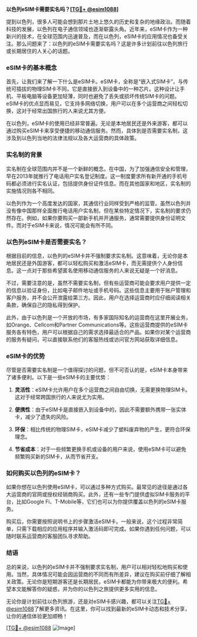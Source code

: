 **以色列eSIM卡需要实名吗？[[TG💪+ @esim1088](https://t.me/s/esim1088)]**

提到以色列，很多人可能会想到那片土地上悠久的历史和复杂的地缘政治。而随着科技的发展，以色列在电子通信领域也逐渐崭露头角。近年来，eSIM卡作为一种新兴的技术，在全球范围内迅速普及，而在以色列，eSIM卡的应用情况也备受关注。那么问题来了：以色列的eSIM卡需要实名吗？这是许多计划前往以色列旅行或长期居住的人关心的话题。

### eSIM卡的基本概念

首先，让我们来了解一下什么是eSIM卡。eSIM卡，全称是“嵌入式SIM卡”，与传统可插拔的物理SIM卡不同，它是直接嵌入到设备中的一种芯片。这种设计让手机、平板电脑等设备更加轻薄，同时也避免了丢失或损坏传统SIM卡的问题。eSIM卡的优点显而易见，它支持多网络切换，用户可以在多个运营商之间轻松切换，这对于经常出国旅行的人来说尤其方便。

在以色列，eSIM卡的使用已经非常普遍。无论是本地居民还是外来游客，都可以通过购买eSIM卡来享受便捷的移动通信服务。然而，具体到是否需要实名制，这涉及到以色列当地的法律法规以及各大运营商的具体政策。

### 实名制的背景

实名制在全球范围内并不是一个新鲜的概念。在中国，为了加强通信安全和管理，早在2013年就推行了电话用户实名登记制度。这一制度要求所有新开通的手机号码都必须进行实名认证，包括提供身份证件信息。而在其他国家和地区，实名制的实施情况则各不相同。

以色列作为一个高度发达的国家，其通信行业同样受到严格的监管。虽然以色列并没有像中国那样全面推行电话用户实名制，但在某些特定情况下，实名制的要求仍然存在。例如，如果你要购买一部新手机并开通服务，通常需要提供身份证明文件。而对于eSIM卡来说，情况可能会有所不同。

### 以色列eSIM卡是否需要实名？

根据目前的信息，以色列的eSIM卡并不强制要求实名制。这意味着，无论你是本地居民还是外国游客，都可以轻松购买和激活eSIM卡，而无需提供个人身份信息。这一点对于那些希望匿名使用移动通信服务的人来说无疑是一个好消息。

不过，需要注意的是，虽然不需要实名制，但有些运营商可能会要求用户提供一定的信息以验证身份，比如电子邮件地址或手机号码。这些信息主要用于账户管理和客户服务，并不会公开泄露给第三方。因此，用户在选择运营商时应仔细阅读相关条款，确保自己的隐私得到保护。

此外，由于以色列是一个开放的市场，有多家国际知名的运营商在这里开展业务，如Orange、Cellcom和Partner Communications等。这些运营商提供的eSIM卡服务各有特色，用户可以根据自己的需求选择最适合的产品。如果你对某个运营商的服务有疑问，可以直接联系他们的客服热线或访问官方网站获取详细信息。

### eSIM卡的优势

尽管是否需要实名制是一个值得探讨的问题，但不可否认的是，eSIM卡本身带来了诸多便利。以下是一些eSIM卡的主要优势：

1. **灵活性**：eSIM卡允许用户在多个运营商之间自由切换，无需更换物理SIM卡。这对于经常跨国旅行的人来说尤为实用。
   
2. **便携性**：由于eSIM卡是直接嵌入到设备中的，因此不需要额外携带一张实体卡，减少了遗失的风险。
   
3. **环保**：相比传统的物理SIM卡，eSIM卡减少了塑料废弃物的产生，更符合环保理念。
   
4. **节省成本**：对于一些频繁更换手机或设备的用户来说，使用eSIM卡可以避免频繁购买新的SIM卡，从而节省开支。

### 如何购买以色列的eSIM卡？

如果你想在以色列使用eSIM卡，可以通过多种方式购买。最常见的途径是通过各大运营商的官网或授权经销商购买。此外，还有一些专门提供虚拟SIM卡服务的平台，比如Google Fi、T-Mobile等，它们也可以为你提供覆盖以色列的eSIM卡服务。

购买后，你需要按照说明书上的步骤激活eSIM卡。一般来说，这个过程非常简单，只需下载相应的应用程序并输入激活码即可完成。如果你遇到任何问题，可以随时联系运营商的客服团队寻求帮助。

### 结语

总的来说，以色列的eSIM卡并不强制要求实名制，用户可以相对轻松地购买和使用。当然，具体情况可能会因运营商的不同而有所差异，建议在购买前仔细了解相关政策。无论你是短期游客还是长期居民，eSIM卡都能为你带来极大的便利。希望本文能解答你的疑惑，并为你的以色列之旅提供更多实用的信息。

无论你是计划前往以色列旅游，还是对eSIM卡感兴趣，都可以关注[TG💪+ @esim1088](https://t.me/s/esim1088)了解更多资讯。在这里，你可以找到最新的eSIM卡动态和技术分享，让你的通信体验更加顺畅！

[[TG💪+ @esim1088](https://t.me/s/esim1088) ![Image](https://i.postimg.cc/4NQfJmqS/Snipaste-2025-05-13-00-14-12.png)]